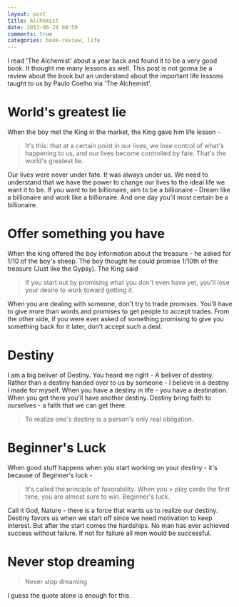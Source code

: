 ```yaml
---
layout: post
title: Alchemist
date: 2013-06-28 08:59
comments: true
categories: book-review, life
---
```

I read 'The Alchemist' about a year back and found it to be a very good book. It thought me many lessons as well. This post is not gonna be a review about the book but an understand about the important life lessons taught to us by Paulo Coelho via 'The Alchemist'.

# World's greatest lie

When the boy met the King in the market, the King gave him life lesson -

> It's this: that at a certain point in our lives, we lose control of what's happening to us, and our lives become controlled by fate. That's the world's greatest lie.

Our lives were never under fate. It was always under us. We need to understand that we have the power to change our lives to the ideal life we want it to be. If you want to be billionaire, aim to be a billionaire - Dream like a billionaire and work like a billionaire. And one day you'll most certain be a billionaire. 

<!-- more -->

# Offer something you have

When the king offered the boy information about the treasure - he asked for 1/10 of the boy's sheep. The boy thought he could promise 1/10th of the treasure (Just like the Gypsy). The King said 
> If you start out by promising what you don't even have yet, you'll lose your desire to work toward getting it.

When you are dealing with someone, don't try to trade promises. You'll have to give more than words and promises to get people to accept trades. From the other side, if you were ever asked of something promising to give you something back for it later, don't accept such a deal.

# Destiny

I am a big beliver of Destiny. You heard me right - A beliver of destiny. Rather than a destiny handed over to us by someone - I believe in a destiny I made for myself. When you have a destiny in life - you have a destination. When you get there you'll have another destiny. Destiny bring faith to ourselves - a faith that we can get there.

> To realize one's destiny is a person's only real obligation.

# Beginner's Luck
When good stuff happens when you start working on your destiny - it's because of Beginner's luck -

> It's called the principle of favorability. When you > play cards the first time, you are almost sure to win. Beginner's luck.

Call it God, Nature - there is a force that wants us to realize our destiny. Destiny favors us when we start off since we need motivation to keep interest. But after the start comes the hardships. No man has ever achieved success without failure. If not for faliure all men would be successful.

# Never stop dreaming
> Never stop dreaming

I guess the quote alone is enough for this.